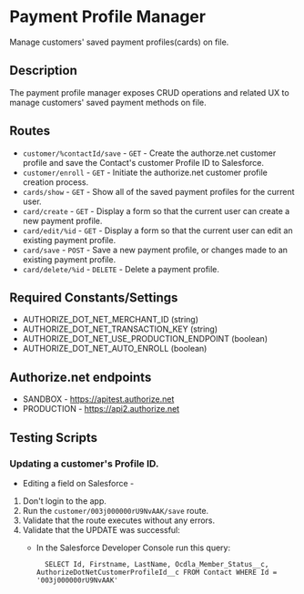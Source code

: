 # Payment Profile Manager
Manage customers' saved payment profiles(cards) on file.

## Description
The payment profile manager exposes CRUD operations and related UX to manage customers' saved payment methods on file.


## Routes
- `customer/%contactId/save` - `GET` - Create the authorze.net customer profile and save the Contact's customer Profile ID to Salesforce.
- `customer/enroll` - `GET` - Initiate the authorize.net customer profile creation process.
- `cards/show` - `GET` - Show all of the saved payment profiles for the current user.
- `card/create` - `GET` - Display a form so that the current user can create a new payment profile.
- `card/edit/%id` - `GET` - Display a form so that the current user can edit an existing payment profile.
- `card/save` - `POST` - Save a new payment profile, or changes made to an existing payment profile.
- `card/delete/%id` - `DELETE` - Delete a payment profile.


## Required Constants/Settings
- AUTHORIZE_DOT_NET_MERCHANT_ID (string)
- AUTHORIZE_DOT_NET_TRANSACTION_KEY (string)
- AUTHORIZE_DOT_NET_USE_PRODUCTION_ENDPOINT (boolean)
- AUTHORIZE_DOT_NET_AUTO_ENROLL (boolean)

## Authorize.net endpoints
- SANDBOX - https://apitest.authorize.net
- PRODUCTION - https://api2.authorize.net


## Testing Scripts
### Updating a customer's Profile ID.
- Editing a field on Salesforce - 
1. Don't login to the app.
2. Run the <code>customer/003j000000rU9NvAAK/save</code> route.
3. Validate that the route executes without any errors.
4. Validate that the UPDATE was successful:
    - In the Salesforce Developer Console run this query:
        
            SELECT Id, Firstname, LastName, Ocdla_Member_Status__c, AuthorizeDotNetCustomerProfileId__c FROM Contact WHERE Id = '003j000000rU9NvAAK'
